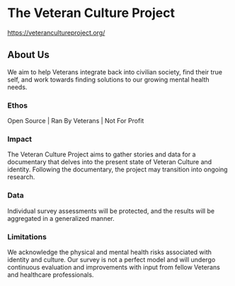 # The Veteran Culture Project

https://veterancultureproject.org/

## About Us

We aim to help Veterans integrate back into civilian society, find their true self, and work towards finding solutions to our growing mental health needs.

### Ethos
Open Source | Ran By Veterans | Not For Profit

### Impact
The Veteran Culture Project aims to gather stories and data for a documentary that delves into the present state of Veteran Culture and identity. Following the documentary, the project may transition into ongoing research.

### Data
Individual survey assessments will be protected, and the results will be aggregated in a generalized manner.

### Limitations
We acknowledge the physical and mental health risks associated with identity and culture. Our survey is not a perfect model and will undergo continuous evaluation and improvements with input from fellow Veterans and healthcare professionals.
